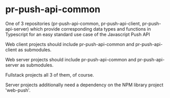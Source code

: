 # pr-push-api-common
One of 3 repositories (pr-push-api-common, pr-push-api-client, pr-push-api-server) which provide corresponding data types and functions in Typescript for an easy standard use case of the Javascript Push API

Web client projects should include pr-push-api-common and pr-push-api-client as submodules.

Web server projects should include pr-push-api-common and pr-push-api-server as submodules.

Fullstack projects all 3 of them, of course.

Server projects additionally need a dependency on the NPM library project 'web-push'.
